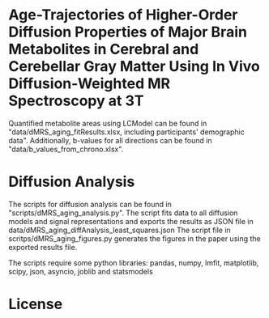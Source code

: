 # Age-Trajectories of Higher-Order Diffusion Properties of Major Brain Metabolites in Cerebral and Cerebellar Gray Matter Using In Vivo Diffusion-Weighted MR Spectroscopy at 3T

Quantified metabolite areas using LCModel can be found in "data/dMRS_aging_fitResults.xlsx, including participants' demographic data".
Additionally, b-values for all directions can be found in "data/b_values_from_chrono.xlsx".

# Diffusion Analysis
The scripts for diffusion analysis can be found in "scripts/dMRS_aging_analysis.py". The script fits data to all diffusion models and signal representations and exports the results as JSON file in data/dMRS_aging_diffAnalysis_least_squares.json
The script file in scritps/dMRS_aging_figures.py generates the figures in the paper using the exported results file.

The scripts require some python libraries: pandas, numpy, lmfit, matplotlib, scipy, json, asyncio, joblib and statsmodels

# License